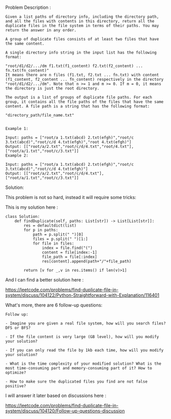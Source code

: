 Problem Description :

```
Given a list paths of directory info, including the directory path, and all the files with contents in this directory, return all the duplicate files in the file system in terms of their paths. You may return the answer in any order.

A group of duplicate files consists of at least two files that have the same content.

A single directory info string in the input list has the following format:

"root/d1/d2/.../dm f1.txt(f1_content) f2.txt(f2_content) ... fn.txt(fn_content)"
It means there are n files (f1.txt, f2.txt ... fn.txt) with content (f1_content, f2_content ... fn_content) respectively in the directory "root/d1/d2/.../dm". Note that n >= 1 and m >= 0. If m = 0, it means the directory is just the root directory.

The output is a list of groups of duplicate file paths. For each group, it contains all the file paths of the files that have the same content. A file path is a string that has the following format:

"directory_path/file_name.txt"
 

Example 1:

Input: paths = ["root/a 1.txt(abcd) 2.txt(efgh)","root/c 3.txt(abcd)","root/c/d 4.txt(efgh)","root 4.txt(efgh)"]
Output: [["root/a/2.txt","root/c/d/4.txt","root/4.txt"],["root/a/1.txt","root/c/3.txt"]]
Example 2:

Input: paths = ["root/a 1.txt(abcd) 2.txt(efgh)","root/c 3.txt(abcd)","root/c/d 4.txt(efgh)"]
Output: [["root/a/2.txt","root/c/d/4.txt"],["root/a/1.txt","root/c/3.txt"]]
```


Solution:

This problem is not so hard, instead it will require some tricks:

This is my solution here :

```
class Solution:
    def findDuplicate(self, paths: List[str]) -> List[List[str]]:
        res = defaultdict(list)
        for p in paths:
            path = p.split(" ")[0]
            files = p.split(" ")[1:]
            for file in files:
                index = file.find("(")
                content = file[index:-1]
                file_path = file[:index]
                res[content].append(path+"/"+file_path)
               
        return [v for _,v in res.items() if len(v)>1]

```

And I can find a better solution here :

https://leetcode.com/problems/find-duplicate-file-in-system/discuss/104122/Python-Straightforward-with-Explanation/116401


What's more, there are 6 follow-up questions:

```
Follow up:

- Imagine you are given a real file system, how will you search files? DFS or BFS?

- If the file content is very large (GB level), how will you modify your solution?

- If you can only read the file by 1kb each time, how will you modify your solution?

- What is the time complexity of your modified solution? What is the most time-consuming part and memory-consuming part of it? How to optimize?

- How to make sure the duplicated files you find are not false positive?

```

I will answer it later based on discussions here :

https://leetcode.com/problems/find-duplicate-file-in-system/discuss/104120/Follow-up-questions-discussion

